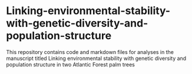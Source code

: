 # Linking-environmental-stability-with-genetic-diversity-and-population-structure
This repository contains code and markdown files for analyses in the manuscript titled Linking environmental stability with genetic diversity and population structure in two Atlantic Forest palm trees
